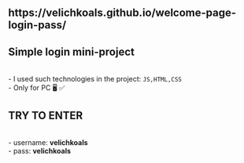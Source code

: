 <h2>https://velichkoals.github.io/welcome-page-login-pass/</h2>
<h2>Simple login mini-project</h2> <br>
- I used such technologies in the project: <code>JS,HTML,CSS</code> <br>
- Only for PC 🖥 ✅<br>
<h2>TRY TO ENTER</h2> <br>
- username: <strong>velichkoals</strong> <br>
- pass: <strong>velichkoals</strong> <br>

